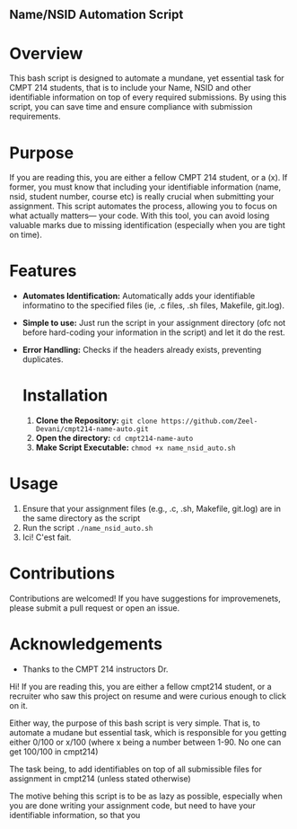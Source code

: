 ## Name/NSID Automation Script
# Overview
This bash script is designed to automate a mundane, yet essential task for CMPT 214 students, that is to include your Name, NSID and other identifiable information on top of every required submissions. By using this script, you can save time and ensure compliance with submission requirements.

# Purpose
If you are reading this, you are either a fellow CMPT 214 student, or a (x). If former, you must know that including your identifiable information (name, nsid, student number, course etc) is really crucial when submitting your assignment. This script automates the process, allowing you to focus on what actually matters— your code. With this tool, you can avoid losing valuable marks due to missing identification (especially when you are tight on time).

# Features
- **Automates Identification:** Automatically adds your identifiable informatino to the specified files (ie, .c files, .sh files, Makefile, git.log).
- **Simple to use:** Just run the script in your assignment directory (ofc not before hard-coding your information in the script) and let it do the rest.
- **Error Handling:** Checks if the headers already exists, preventing duplicates.

  # Installation
  1. **Clone the Repository:**
     ``` git clone https://github.com/Zeel-Devani/cmpt214-name-auto.git ```
  2. **Open the directory:**
     ``` cd cmpt214-name-auto ```
  3. **Make Script Executable:**
     ``` chmod +x name_nsid_auto.sh ```

# Usage
  1. Ensure that your assignment files (e.g., .c, .sh, Makefile, git.log) are in the same directory as the script
  2. Run the script
    ``` ./name_nsid_auto.sh ```
  3. Ici! C'est fait.

# Contributions
Contributions are welcomed! If you have suggestions for improvemenets, please submit a pull request or open an issue.

# Acknowledgements
- Thanks to the CMPT 214 instructors Dr.
  


Hi! If you are reading this, you are either a fellow cmpt214 student, or a recruiter who saw this project on resume and were curious enough to click on it.

Either way, the purpose of this bash script is very simple. That is, to automate a mudane but essential task, which is responsible for you getting either 0/100 or x/100 (where x being a number between 1-90. No one can get 100/100 in cmpt214)

The task being, to add identifiables on top of all submissible files for assignment in cmpt214 (unless stated otherwise)

The motive behing this script is to be as lazy as possible, especially when you are done writing your assignment code, but need to have your identifiable information, so that you 

